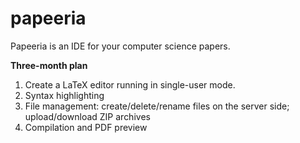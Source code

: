 papeeria
========

Papeeria is an IDE for your computer science papers.

**Three-month plan**

1. Create a LaTeX editor running in single-user mode.
  1. Syntax highlighting
  2. File management: create/delete/rename files on the server side; upload/download ZIP archives
  3. Compilation and PDF preview
